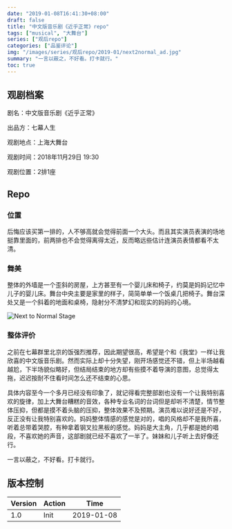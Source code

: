 ```yaml
---
date: "2019-01-08T16:41:30+08:00"
draft: false
title: "中文版音乐剧《近乎正常》repo"
tags: ["musical", "大舞台"]
series: ["观后repo"]
categories: ["品鉴评论"]
img: "/images/series/观后repo/2019-01/next2normal_ad.jpg"
summary: "一言以蔽之，不好看。打卡就行。"
toc: true
---
```


## 观剧档案

剧名：中文版音乐剧《近乎正常》

出品方：七幕人生

观剧地点：上海大舞台

观剧时间：2018年11月29日 19:30

观剧位置：2排1座

## Repo

### 位置

后悔应该买第一排的，人不够高就会觉得前面一个大头。而且其实演员表演的场地挺靠里面的，前两排也不会觉得离得太近，反而略远些估计连演员表情都看不太清。

### 舞美

整体的外墙是一个歪斜的房屋，上方甚至有一个婴儿床和椅子，约莫是妈妈记忆中儿子的婴儿床。舞台中央主要是家里的样子，简简单单一个饭桌几把椅子。舞台深处又是一个斜着的地面和桌椅，隐射分不清梦幻和现实的妈妈的心境。

![Next to Normal Stage](/images/series/观后repo/2019-01/next2normal_stage.jpg)

### 整体评价

之前在七幕群里北京的饭强烈推荐，因此期望很高，希望是个和《我堂》一样让我欣喜的中文版音乐剧。然而实际上却十分失望，刚开场感觉还不错，但上半场越看越尬，下半场貌似略好，但结局结束的地方却有些摸不着导演的意图，总觉得太拖，迟迟按耐不住看时间怎么还不结束的心思。

具体内容至今一个多月已经没有印象了，就记得看完整部剧也没有一个让我特别喜欢的旋律，加上大舞台糟糕的音效，各种专业名词的台词但是却听不清楚，情节整体压抑，但都是摸不着头脑的压抑，整体效果不及预期。演员难以说好还是不好，反正没有让我特别喜欢的。妈妈整体情感的感觉是对的，唱的风格却不是我所喜，听着总带着哭腔，有种拿着钢叉拉黑板的感觉。妈妈是大主角，几乎都是她的唱段，不喜欢她的声音，这部剧就已经不喜欢了一半了。妹妹和儿子听上去好像还行。

一言以蔽之，不好看。打卡就行。

## 版本控制

| Version | Action | Time       |
| ------- | ------ | ---------- |
| 1.0     | Init   | 2019-01-08 |